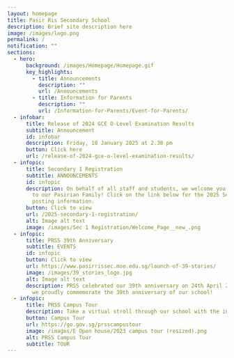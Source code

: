 ```yaml
---
layout: homepage
title: Pasir Ris Secondary School
description: Brief site description here
image: /images/logo.png
permalink: /
notification: ""
sections:
  - hero:
      background: /images/Homepage/Homepage.gif
      key_highlights:
        - title: Announcements
          description: ""
          url: /Announcements
        - title: Information for Parents
          description: ""
          url: /Information-for-Parents/Event-for-Parents/
  - infobar:
      title: Release of 2024 GCE O-Level Examination Results
      subtitle: Announcement
      id: infobar
      description: Friday, 10 January 2025 at 2.30 pm
      button: Click here
      url: /release-of-2024-gce-o-level-examination-results/
  - infopic:
      title: Secondary 1 Registration
      subtitle: ANNOUNCEMENTS
      id: infopic
      description: On behalf of all staff and students, we welcome you and your child
        to our Pasirian Family! Click on the link below for the 2025 Secondary 1
        posting information.
      button: Click to view
      url: /2025-secondary-1-registration/
      alt: Image alt text
      image: /images/Sec 1 Registration/Welcome_Page__new_.png
  - infopic:
      title: PRSS 39th Anniversary
      subtitle: EVENTS
      id: infopic
      button: Click to view
      url: https://www.pasirrissec.moe.edu.sg/launch-of-39-stories/
      image: /images/39_stories_logo.jpg
      alt: Image alt text
      description: PRSS celebrated our 39th anniversary on 24th April 2024. Join us as
        we proudly commemorate the 39th anniversary of our school!
  - infopic:
      title: PRSS Campus Tour
      description: Take a virtual stroll through our school with the interactive 360° tour.
      button: Campus Tour
      url: https://go.gov.sg/prsscampustour
      image: /images/E Open house/2023 campus tour (resized).png
      alt: PRSS Campus Tour
      subtitle: TOUR
---
```

